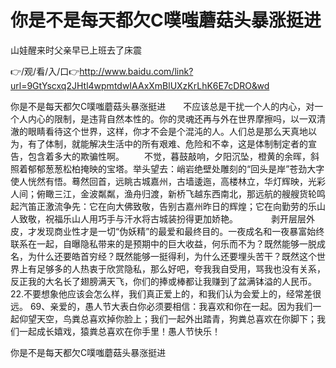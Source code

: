 # 你是不是每天都欠C噗嗤蘑菇头暴涨挺进
山娃醒来时父亲早已上班去了床震

👉/观/看/入/口👉http://www.baidu.com/link?url=9GtYscxq2JHtl4wpmtdwIAAxXmBlUXzKrLhK6E7cDRO&wd

你是不是每天都欠C噗嗤蘑菇头暴涨挺进　　不应该总是干扰一个人的内心，对一个人内心的限制，是违背自然本性的。你的灵魂还再与外在世界摩擦吗，以一双清澈的眼睛看待这个世界，这样，你才不会是个混沌的人。人们总是那么天真地以为，有了体制，就能解决生活中的所有艰难、危险和不幸，这是体制制定者的宣告，包含着多大的欺骗性啊。
　　不觉，暮鼓敲响，夕阳沉坠，橙黄的余晖，斜照着郁郁葱葱松柏掩映的宝塔。举头望去：峭岩绝壁处雕刻的“回头是岸”苍劲大字使人恍然有悟。蓦然回首，远眺古城嘉州，古墙逶迤，高楼林立，华灯辉映，光彩人间；俯瞰三江，金波粼粼，渔舟归渡，新桥飞越东西南北，那远航的艘艘货轮鸣起汽笛正激流争先：它在向大佛致敬，告别古嘉州昨日的辉煌；它在向勤劳的乐山人致敬，祝福乐山人用巧手与汗水将古城装扮得更加娇艳。　　
　　剥开层层外皮，才发现商业性才是一切“伪妖精”的最爱和最终目的。一夜成名和一夜暴富始终联系在一起，自曝隐私带来的是预期中的巨大收益，何乐而不为？既然能够一脱成名，为什么还要皓首穷经？既然能够一挺得利，为什么还要埋头苦干？既然这个世界上有足够多的人热衷于欣赏隐私，那么好吧，夸我我自受用，骂我也没有关系，反正我的大名长了翅膀满天飞，你们的捧或棒都让我赚到了盆满钵溢的人民币。
	22.不要想象他应该会怎么样，我们真正爱上的，和我们认为会爱上的，经常差很远。
		69、亲爱的，愚人节大表白你必须要相信：我喜欢和你在一起。因为我们一起仰望天空，鸟粪总喜欢掉你脸上；我们一起外出踏青，狗粪总喜欢在你脚下；我们一起成长嬉戏，猿粪总喜欢在你手里！愚人节快乐！

你是不是每天都欠C噗嗤蘑菇头暴涨挺进
